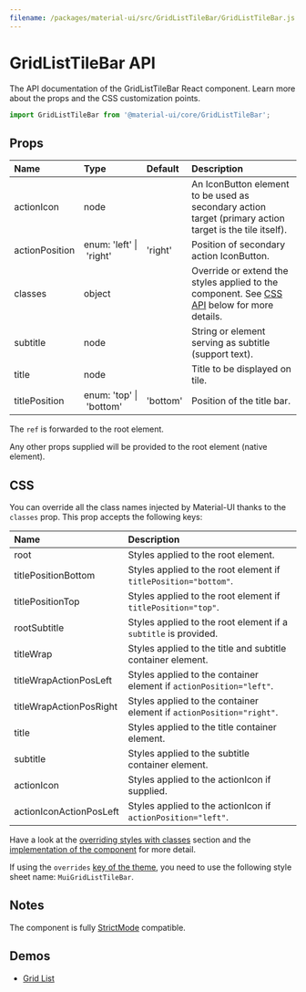 ```yaml
---
filename: /packages/material-ui/src/GridListTileBar/GridListTileBar.js
---
```


<!--- This documentation is automatically generated, do not try to edit it. -->

# GridListTileBar API

<p class="description">The API documentation of the GridListTileBar React component. Learn more about the props and the CSS customization points.</p>

```js
import GridListTileBar from '@material-ui/core/GridListTileBar';
```



## Props

| Name | Type | Default | Description |
|:-----|:-----|:--------|:------------|
| <span class="prop-name">actionIcon</span> | <span class="prop-type">node</span> |  | An IconButton element to be used as secondary action target (primary action target is the tile itself). |
| <span class="prop-name">actionPosition</span> | <span class="prop-type">enum:&nbsp;'left'&nbsp;&#124;<br>&nbsp;'right'<br></span> | <span class="prop-default">'right'</span> | Position of secondary action IconButton. |
| <span class="prop-name">classes</span> | <span class="prop-type">object</span> |  | Override or extend the styles applied to the component. See [CSS API](#css) below for more details. |
| <span class="prop-name">subtitle</span> | <span class="prop-type">node</span> |  | String or element serving as subtitle (support text). |
| <span class="prop-name">title</span> | <span class="prop-type">node</span> |  | Title to be displayed on tile. |
| <span class="prop-name">titlePosition</span> | <span class="prop-type">enum:&nbsp;'top'&nbsp;&#124;<br>&nbsp;'bottom'<br></span> | <span class="prop-default">'bottom'</span> | Position of the title bar. |

The `ref` is forwarded to the root element.

Any other props supplied will be provided to the root element (native element).

## CSS

You can override all the class names injected by Material-UI thanks to the `classes` prop.
This prop accepts the following keys:


| Name | Description |
|:-----|:------------|
| <span class="prop-name">root</span> | Styles applied to the root element.
| <span class="prop-name">titlePositionBottom</span> | Styles applied to the root element if `titlePosition="bottom"`.
| <span class="prop-name">titlePositionTop</span> | Styles applied to the root element if `titlePosition="top"`.
| <span class="prop-name">rootSubtitle</span> | Styles applied to the root element if a `subtitle` is provided.
| <span class="prop-name">titleWrap</span> | Styles applied to the title and subtitle container element.
| <span class="prop-name">titleWrapActionPosLeft</span> | Styles applied to the container element if `actionPosition="left"`.
| <span class="prop-name">titleWrapActionPosRight</span> | Styles applied to the container element if `actionPosition="right"`.
| <span class="prop-name">title</span> | Styles applied to the title container element.
| <span class="prop-name">subtitle</span> | Styles applied to the subtitle container element.
| <span class="prop-name">actionIcon</span> | Styles applied to the actionIcon if supplied.
| <span class="prop-name">actionIconActionPosLeft</span> | Styles applied to the actionIcon if `actionPosition="left"`.

Have a look at the [overriding styles with classes](/customization/components/#overriding-styles-with-classes) section
and the [implementation of the component](https://github.com/mui-org/material-ui/blob/master/packages/material-ui/src/GridListTileBar/GridListTileBar.js)
for more detail.

If using the `overrides` [key of the theme](/customization/themes/#css),
you need to use the following style sheet name: `MuiGridListTileBar`.

## Notes

The component is fully [StrictMode](https://reactjs.org/docs/strict-mode.html) compatible.

## Demos

- [Grid List](/components/grid-list/)

